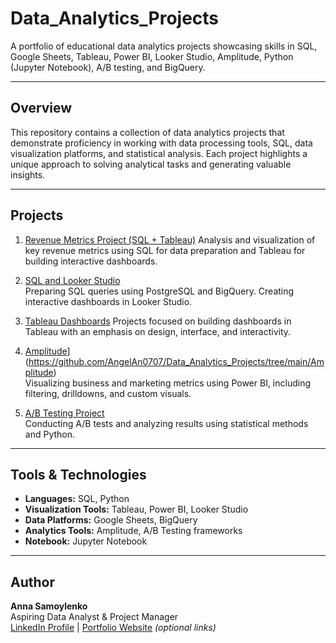 # Data_Analytics_Projects

A portfolio of educational data analytics projects showcasing skills in SQL, Google Sheets, Tableau, Power BI, Looker Studio, Amplitude, Python (Jupyter Notebook), A/B testing, and BigQuery.

---

## Overview

This repository contains a collection of data analytics projects that demonstrate proficiency in working with data processing tools, SQL, data visualization platforms, and statistical analysis. Each project highlights a unique approach to solving analytical tasks and generating valuable insights.

---

## Projects

1. [Revenue Metrics Project (SQL + Tableau)](https://github.com/AngelAn0707/Data_Analytics_Projects/tree/main/Project%20Revenue%20metrics)
   Analysis and visualization of key revenue metrics using SQL for data preparation and Tableau for building interactive dashboards.

2. [SQL and Looker Studio](https://github.com/AngelAn0707/Data_Analytics_Projects/tree/main/SQL%20and%20Looker%20Studio)  
   Preparing SQL queries using PostgreSQL and BigQuery. Creating interactive dashboards in Looker Studio.

3. [Tableau Dashboards](https://github.com/AngelAn0707/Data_Analytics_Projects/tree/main/Tableau%20Dashboards)
   Projects focused on building dashboards in Tableau with an emphasis on design, interface, and interactivity.

4. [Amplitude](https://github.com/AngelAn0707/Data_Analytics_Projects/tree/main/Amplitude)](https://github.com/AngelAn0707/Data_Analytics_Projects/tree/main/Amplitude)  
   Visualizing business and marketing metrics using Power BI, including filtering, drilldowns, and custom visuals.

5. [A/B Testing Project](#)  
   Conducting A/B tests and analyzing results using statistical methods and Python.

---

## Tools & Technologies

- **Languages:** SQL, Python  
- **Visualization Tools:** Tableau, Power BI, Looker Studio  
- **Data Platforms:** Google Sheets, BigQuery  
- **Analytics Tools:** Amplitude, A/B Testing frameworks  
- **Notebook:** Jupyter Notebook

---

## Author

**Anna Samoylenko**  
Aspiring Data Analyst & Project Manager  
[LinkedIn Profile](#) | [Portfolio Website](#) *(optional links)*

